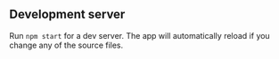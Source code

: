 ## Development server

Run `npm start` for a dev server. The app will automatically reload if you change any of the source files.
